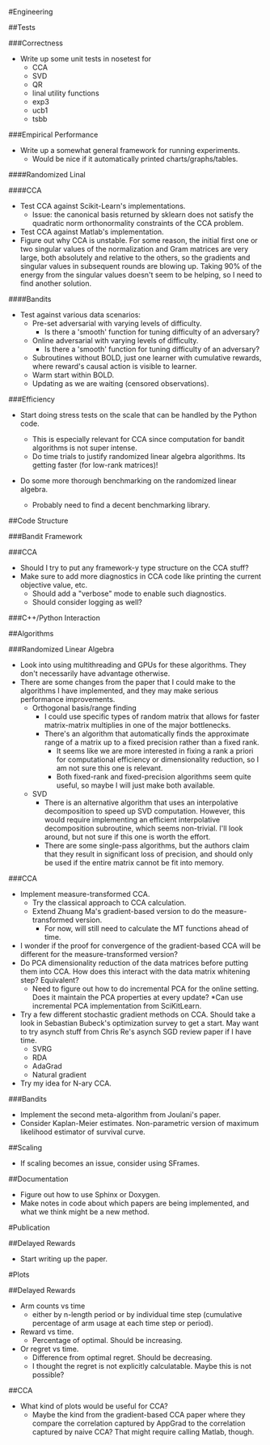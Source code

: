 #Engineering

##Tests

###Correctness
* Write up some unit tests in nosetest for
    * CCA
    * SVD
    * QR
    * linal utility functions
    * exp3
    * ucb1
    * tsbb

###Empirical Performance
* Write up a somewhat general framework for running experiments.
    * Would be nice if it automatically printed charts/graphs/tables.

####Randomized Linal

####CCA
* Test CCA against Scikit-Learn's implementations.
    * Issue: the canonical basis returned by sklearn does not satisfy the quadratic norm orthonormality constraints of the CCA problem.
* Test CCA against Matlab's implementation.
* Figure out why CCA is unstable. For some reason, the initial first one or two singular values of the normalization and Gram matrices are very large, both absolutely and relative to the others, so the gradients and singular values in subsequent rounds are blowing up. Taking 90% of the energy from the singular values doesn't seem to be helping, so I need to find another solution.

####Bandits
* Test against various data scenarios:
    * Pre-set adversarial with varying levels of difficulty. 
        * Is there a 'smooth' function for tuning difficulty of an adversary?
    * Online adversarial with varying levels of difficulty.
        * Is there a 'smooth' function for tuning difficulty of an adversary?
    * Subroutines without BOLD, just one learner with cumulative rewards, where reward's causal action is visible to learner.
    * Warm start within BOLD.
    * Updating as we are waiting (censored observations).

###Efficiency
* Start doing stress tests on the scale that can be handled by the Python code.
    * This is especially relevant for CCA since computation for bandit algorithms is not super intense.
    * Do time trials to justify randomized linear algebra algorithms. Its getting faster (for low-rank matrices)!

* Do some more thorough benchmarking on the randomized linear algebra.
    * Probably need to find a decent benchmarking library.

##Code Structure

###Bandit Framework

###CCA
* Should I try to put any framework-y type structure on the CCA stuff?
* Make sure to add more diagnostics in CCA code like printing the current objective value, etc.
    * Should add a "verbose" mode to enable such diagnostics.
    * Should consider logging as well?

###C++/Python Interaction

##Algorithms

###Randomized Linear Algebra
* Look into using multithreading and GPUs for these algorithms. They don't necessarily have advantage otherwise.
* There are some changes from the paper that I could make to the algorithms I have implemented, and they may make serious performance improvements.
    * Orthogonal basis/range finding
        * I could use specific types of random matrix that allows for faster matrix-matrix multiplies in one of the major bottlenecks.
        * There's an algorithm that automatically finds the approximate range of a matrix up to a fixed precision rather than a fixed rank.
            * It seems like we are more interested in fixing a rank a priori for computational efficiency or dimensionality reduction, so I am not sure this one is relevant.
            * Both fixed-rank and fixed-precision algorithms seem quite useful, so maybe I will just make both available.
    * SVD
        * There is an alternative algorithm that uses an interpolative decomposition to speed up SVD computation. However, this would require implementing an efficient interpolative decomposition subroutine, which seems non-trivial. I'll look around, but not sure if this one is worth the effort.
        * There are some single-pass algorithms, but the authors claim that they result in significant loss of precision, and should only be used if the entire matrix cannot be fit into memory.


###CCA
* Implement measure-transformed CCA.
    * Try the classical approach to CCA calculation.
    * Extend Zhuang Ma's gradient-based version to do the measure-transformed version.
        * For now, will still need to calculate the MT functions ahead of time.
* I wonder if the proof for convergence of the gradient-based CCA will be different for the measure-transformed version?
* Do PCA dimensionality reduction of the data matrices before putting them into CCA. How does this interact with the data matrix whitening step? Equivalent?
    * Need to figure out how to do incremental PCA for the online setting. Does it maintain the PCA properties at every update?
        *Can use incremental PCA implementation from SciKitLearn.
* Try a few different stochastic gradient methods on CCA. Should take a look in Sebastian Bubeck's optimization survey to get a start. May want to try asynch stuff from Chris Re's asynch SGD review paper if I have time.
    * SVRG
    * RDA
    * AdaGrad
    * Natural gradient
* Try my idea for N-ary CCA.

###Bandits
* Implement the second meta-algorithm from Joulani's paper.
* Consider Kaplan-Meier estimates. Non-parametric version of maximum likelihood estimator of survival curve.

##Scaling
* If scaling becomes an issue, consider using SFrames.

##Documentation
* Figure out how to use Sphinx or Doxygen.
* Make notes in code about which papers are being implemented, and what we think might be a new method.

#Publication

##Delayed Rewards
* Start writing up the paper.

#Plots

##Delayed Rewards
* Arm counts vs time
    * either by n-length period or by individual time step (cumulative percentage of arm usage at each time step or period).
* Reward vs time.
    * Percentage of optimal. Should be increasing.
* Or regret vs time.
    * Difference from optimal regret. Should be decreasing.
    * I thought the regret is not explicitly calculatable. Maybe this is not possible?

##CCA
* What kind of plots would be useful for CCA?
    * Maybe the kind from the gradient-based CCA paper where they compare the correlation captured by AppGrad to the correlation captured by naive CCA? That might require calling Matlab, though.
